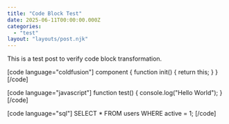 ```yaml
---
title: "Code Block Test"
date: 2025-06-11T00:00:00.000Z
categories: 
  - "test"
layout: "layouts/post.njk"
---
```


This is a test post to verify code block transformation.

[code language="coldfusion"]
component {
  function init() {
    return this;
  }
}
[/code]

[code language="javascript"]
function test() {
  console.log("Hello World");
}
[/code]

[code language="sql"]
SELECT * FROM users WHERE active = 1;
[/code]
